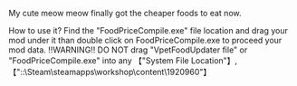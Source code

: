 My cute meow meow finally got the cheaper foods to eat now.

How to use it?
  Find the "FoodPriceCompile.exe" file location and drag your mod under it than double click on FoodPriceCompile.exe to proceed your mod data.
!!WARNING!!
DO NOT drag "VpetFoodUpdater file" or "FoodPriceCompile.exe" into any 【"System File Location"】,【"::\Steam\steamapps\workshop\content\1920960"】

